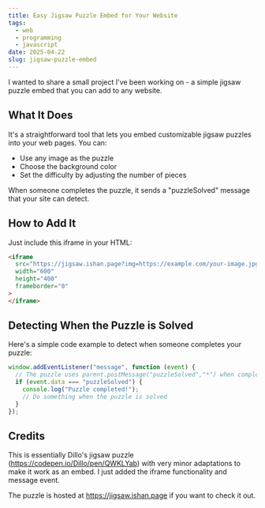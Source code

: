 ```yaml
---
title: Easy Jigsaw Puzzle Embed for Your Website
tags:
  - web
  - programming
  - javascript
date: 2025-04-22
slug: jigsaw-puzzle-embed
---
```


I wanted to share a small project I've been working on - a simple jigsaw puzzle embed that you can add to any website.

## What It Does

It's a straightforward tool that lets you embed customizable jigsaw puzzles into your web pages. You can:

- Use any image as the puzzle
- Choose the background color
- Set the difficulty by adjusting the number of pieces

When someone completes the puzzle, it sends a "puzzleSolved" message that your site can detect.

## How to Add It

Just include this iframe in your HTML:

```html
<iframe
  src="https://jigsaw.ishan.page?img=https://example.com/your-image.jpg&bg=ffffff&pieces=25"
  width="600"
  height="400"
  frameborder="0"
>
</iframe>
```

## Detecting When the Puzzle is Solved

Here's a simple code example to detect when someone completes your puzzle:

```javascript
window.addEventListener("message", function (event) {
  // The puzzle uses parent.postMessage("puzzleSolved","*") when completed
  if (event.data === "puzzleSolved") {
    console.log("Puzzle completed!");
    // Do something when the puzzle is solved
  }
});
```

## Credits

This is essentially Dillo's jigsaw puzzle (https://codepen.io/Dillo/pen/QWKLYab) with very minor adaptations to make it work as an embed. I just added the iframe functionality and message event.

The puzzle is hosted at https://jigsaw.ishan.page if you want to check it out.
